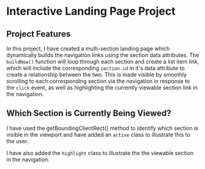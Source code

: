 # Interactive Landing Page Project
## Project Features
In this project, I have created a multi-section landing page which dynamically builds the navigation links using the section data attributes. The `buildNow()` function will loop through each section and create a list item link, which will include the corresponding `section.id` in it's data attribute to create a relationship between the two. This is made visible by smoothly scrolling to each corresponding section via the navigation in response to the `click` event, as well as highlighting the currently viewable section link in the navigation. 

## Which Section is Currently Being Viewed?
I have used the getBoundingClientRect() method to identify which section is visible in the viewport and have added an `active` class to illustrate this to the user. 

I have also added the `highlight` class to illustrate the the viewable section in the navigation. 